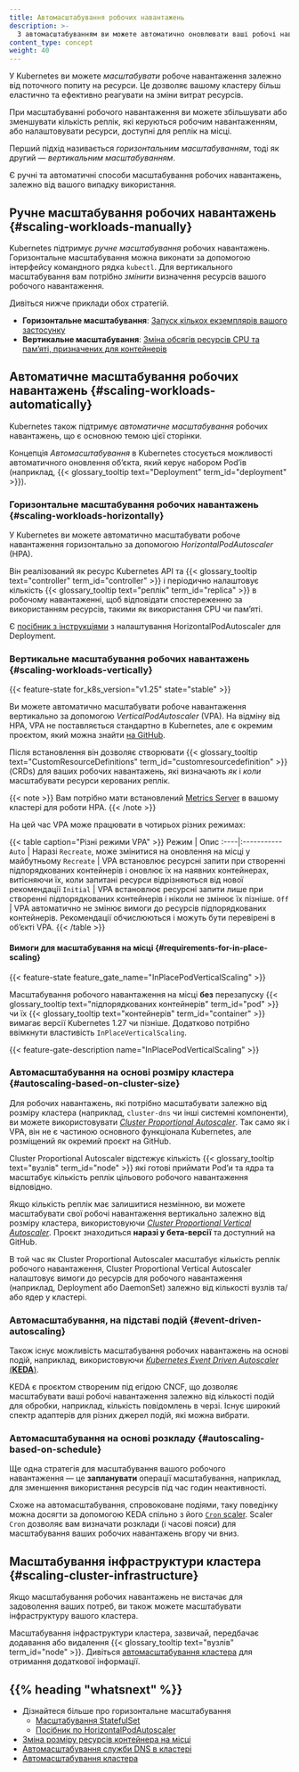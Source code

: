 ```yaml
---
title: Автомасштабування робочих навантажень
description: >-
  З автомасштабуванням ви можете автоматично оновлювати ваші робочі навантаження різними способами. Це дозволяє вашому кластеру еластичніше та ефективніше реагувати на зміни витрат ресурсів.
content_type: concept
weight: 40
---
```


<!-- overview -->

У Kubernetes ви можете _масштабувати_ робоче навантаження залежно від поточного попиту на ресурси. Це дозволяє вашому кластеру більш еластично та ефективно реагувати на зміни витрат ресурсів.

При масштабуванні робочого навантаження ви можете збільшувати або зменшувати кількість реплік, які керуються робочим навантаженням, або налаштовувати ресурси, доступні для реплік на місці.

Перший підхід називається _горизонтальним масштабуванням_, тоді як другий — _вертикальним масштабуванням_.

Є ручні та автоматичні способи масштабування робочих навантажень, залежно від вашого випадку використання.

<!-- body -->

## Ручне масштабування робочих навантажень {#scaling-workloads-manually}

Kubernetes підтримує _ручне масштабування_ робочих навантажень. Горизонтальне масштабування можна виконати за допомогою інтерфейсу командного рядка `kubectl`. Для вертикального масштабування вам потрібно _змінити_ визначення ресурсів вашого робочого навантаження.

Дивіться нижче приклади обох стратегій.

- **Горизонтальне масштабування**: [Запуск кількох екземплярів вашого застосунку](/docs/tutorials/kubernetes-basics/scale/scale-intro/)
- **Вертикальне масштабування**: [Зміна обсягів ресурсів CPU та памʼяті, призначених для контейнерів](/docs/tasks/configure-pod-container/resize-container-resources/)

## Автоматичне масштабування робочих навантажень {#scaling-workloads-automatically}

Kubernetes також підтримує _автоматичне масштабування_ робочих навантажень, що є основною темою цієї сторінки.

Концепція _Автомасштабування_ в Kubernetes стосується можливості автоматичного оновлення обʼєкта, який керує набором Podʼів (наприклад, {{< glossary_tooltip text="Deployment" term_id="deployment" >}}).

### Горизонтальне масштабування робочих навантажень {#scaling-workloads-horizontally}

У Kubernetes ви можете автоматично масштабувати робоче навантаження горизонтально за допомогою _HorizontalPodAutoscaler_ (HPA).

Він реалізований як ресурс Kubernetes API та {{< glossary_tooltip text="controller" term_id="controller" >}} і періодично налаштовує кількість {{< glossary_tooltip text="реплік" term_id="replica" >}} в робочому навантаженні, щоб відповідати спостереженню за використанням ресурсів, такими як використання CPU чи памʼяті.

Є [посібник з інструкціями](/docs/tasks/run-application/horizontal-pod-autoscale-walkthrough) з налаштування HorizontalPodAutoscaler для Deployment.

### Вертикальне масштабування робочих навантажень {#scaling-workloads-vertically}

{{< feature-state for_k8s_version="v1.25" state="stable" >}}

Ви можете автоматично масштабувати робоче навантаження вертикально за допомогою _VerticalPodAutoscaler_ (VPA). На відміну від HPA, VPA не поставляється стандартно в Kubernetes, але є окремим проєктом, який можна знайти [на GitHub](https://github.com/kubernetes/autoscaler/tree/9f87b78df0f1d6e142234bb32e8acbd71295585a/vertical-pod-autoscaler).

Після встановлення він дозволяє створювати {{< glossary_tooltip text="CustomResourceDefinitions" term_id="customresourcedefinition" >}} (CRDs) для ваших робочих навантажень, які визначають _як_ і _коли_ масштабувати ресурси керованих реплік.

{{< note >}}
Вам потрібно мати встановлений [Metrics Server](https://github.com/kubernetes-sigs/metrics-server) в вашому кластері для роботи HPA.
{{< /note >}}

На цей час VPA може працювати в чотирьох різних режимах:

{{< table caption="Різні режими VPA" >}}
Режим | Опис
:----|:-----------
`Auto` | Наразі `Recreate`, може змінитися на оновлення на місці у майбутньому
`Recreate` | VPA встановлює ресурсні запити при створенні підпорядкованих контейнерів і оновлює їх на наявних контейнерах, витісняючи їх, коли запитані ресурси відрізняються від нової рекомендації
`Initial` | VPA встановлює ресурсні запити лише при створенні підпорядкованих контейнерів і ніколи не змінює їх пізніше.
`Off` | VPA автоматично не змінює вимоги до ресурсів підпорядкованих контейнерів. Рекомендації обчислюються і можуть бути перевірені в обʼєкті VPA.
{{< /table >}}

#### Вимоги для масштабування на місці {#requirements-for-in-place-scaling}

{{< feature-state feature_gate_name="InPlacePodVerticalScaling" >}}

Масштабування робочого навантаження на місці **без** перезапуску {{< glossary_tooltip text="підпорядкованих контейнерів" term_id="pod" >}} чи їх {{< glossary_tooltip text="контейнерів" term_id="container" >}} вимагає версії Kubernetes 1.27 чи пізніше. Додатково потрібно ввімкнути властивість `InPlaceVerticalScaling`.

{{< feature-gate-description name="InPlacePodVerticalScaling" >}}

### Автомасштабування на основі розміру кластера {#autoscaling-based-on-cluster-size}

Для робочих навантажень, які потрібно масштабувати залежно від розміру кластера (наприклад, `cluster-dns` чи інші системні компоненти), ви можете використовувати [_Cluster Proportional Autoscaler_](https://github.com/kubernetes-sigs/cluster-proportional-autoscaler). Так само як і VPA, він не є частиною основного функціонала Kubernetes, але розміщений як окремий проєкт на GitHub.

Cluster Proportional Autoscaler відстежує кількість {{< glossary_tooltip text="вузлів" term_id="node" >}} які готові приймати Podʼи та ядра та масштабує кількість реплік цільового робочого навантаження відповідно.

Якщо кількість реплік має залишитися незмінною, ви можете масштабувати свої робочі навантаження вертикально залежно від розміру кластера, використовуючи [_Cluster Proportional Vertical Autoscaler_](https://github.com/kubernetes-sigs/cluster-proportional-vertical-autoscaler). Проєкт знаходиться **наразі у бета-версії** та доступний на GitHub.

В той час як Cluster Proportional Autoscaler масштабує кількість реплік робочого навантаження, Cluster Proportional Vertical Autoscaler налаштовує вимоги до ресурсів для робочого навантаження (наприклад, Deployment або DaemonSet) залежно від кількості вузлів та/або ядер у кластері.

### Автомасштабування, на підставі подій {#event-driven-autoscaling}

Також існує можливість масштабування робочих навантажень на основі подій, наприклад, використовуючи [_Kubernetes Event Driven Autoscaler_ (**KEDA**)](https://keda.sh/).

KEDA є проєктом створеним під егідою CNCF, що дозволяє масштабувати ваші робочі навантаження залежно від кількості
подій для обробки, наприклад, кількість повідомлень в черзі. Існує широкий спектр адаптерів для різних джерел подій, які можна вибрати.

### Автомасштабування на основі розкладу {#autoscaling-based-on-schedule}

Ще одна стратегія для масштабування вашого робочого навантаження — це **запланувати** операції масштабування, наприклад, для зменшення використання ресурсів під час годин неактивності.

Схоже на автомасштабування, спровоковане подіями, таку поведінку можна досягти за допомогою KEDA спільно з його [`Cron` scaler](https://keda.sh/docs/2.13/scalers/cron/). Scaler `Cron` дозволяє вам визначати розклади (і часові пояси) для масштабування ваших робочих навантажень вгору чи вниз.

## Масштабування інфраструктури кластера {#scaling-cluster-infrastructure}

Якщо масштабування робочих навантажень не вистачає для задоволення ваших потреб, ви також можете масштабувати інфраструктуру вашого кластера.

Масштабування інфраструктури кластера, зазвичай, передбачає додавання або видалення {{< glossary_tooltip text="вузлів" term_id="node" >}}. Дивіться [автомасштабування кластера](/docs/concepts/cluster-administration/cluster-autoscaling/) для отримання додаткової інформації.

## {{% heading "whatsnext" %}}

- Дізнайтеся більше про горизонтальне масштабування
  - [Масштабування StatefulSet](/docs/tasks/run-application/scale-stateful-set/)
  - [Посібник по HorizontalPodAutoscaler](/docs/tasks/run-application/horizontal-pod-autoscale-walkthrough/)
- [Зміна розміру ресурсів контейнера на місці](/docs/tasks/configure-pod-container/resize-container-resources/)
- [Автомасштабування служби DNS в кластері](/docs/tasks/administer-cluster/dns-horizontal-autoscaling/)
- [Автомасштабування кластера](/docs/concepts/cluster-administration/cluster-autoscaling/)
